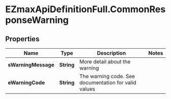 # EZmaxApiDefinitionFull.CommonResponseWarning

## Properties

Name | Type | Description | Notes
------------ | ------------- | ------------- | -------------
**sWarningMessage** | **String** | More detail about the warning | 
**eWarningCode** | **String** | The warning code. See documentation for valid values | 



